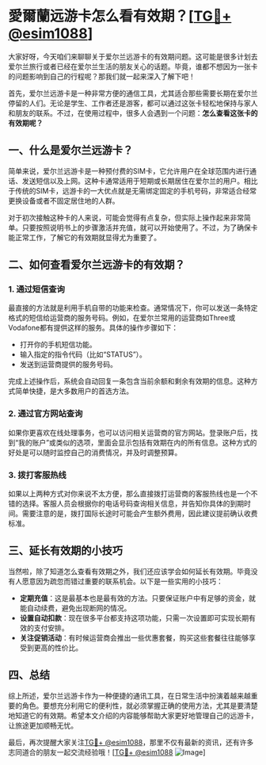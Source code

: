 # 愛爾蘭远游卡怎么看有效期？[[TG💪+ @esim1088](https://t.me/s/esim1088)]

大家好呀，今天咱们来聊聊关于爱尔兰远游卡的有效期问题。这可能是很多计划去爱尔兰旅行或者已经在爱尔兰生活的朋友关心的话题。毕竟，谁都不想因为一张卡的问题影响到自己的行程呢？那我们就一起来深入了解下吧！

首先，爱尔兰远游卡是一种非常方便的通信工具，尤其适合那些需要长期在爱尔兰停留的人们。无论是学生、工作者还是游客，都可以通过这张卡轻松地保持与家人和朋友的联系。不过，在使用过程中，很多人会遇到一个问题：**怎么查看这张卡的有效期呢？**

## 一、什么是爱尔兰远游卡？

简单来说，爱尔兰远游卡是一种预付费的SIM卡，它允许用户在全球范围内进行通话、发送短信以及上网。这种卡通常适用于短期或长期居住在爱尔兰的用户。相比于传统的SIM卡，远游卡的一大优点就是无需绑定固定的手机号码，非常适合经常更换设备或者不固定居住地的人群。

对于初次接触这种卡的人来说，可能会觉得有点复杂，但实际上操作起来非常简单。只要按照说明书上的步骤激活并充值，就可以开始使用了。不过，为了确保卡能正常工作，了解它的有效期就显得尤为重要了。

## 二、如何查看爱尔兰远游卡的有效期？

### 1. **通过短信查询**
最直接的方法就是利用手机自带的功能来检查。通常情况下，你可以发送一条特定格式的短信给运营商的服务号码。例如，在爱尔兰常用的运营商如Three或Vodafone都有提供这样的服务。具体的操作步骤如下：

- 打开你的手机短信功能。
- 输入指定的指令代码（比如“STATUS”）。
- 发送到运营商提供的服务号码。

完成上述操作后，系统会自动回复一条包含当前余额和剩余有效期的信息。这种方式简单快捷，是大多数用户的首选方法。

### 2. **通过官方网站查询**
如果你更喜欢在线处理事务，也可以访问相关运营商的官方网站。登录账户后，找到“我的账户”或类似的选项，里面会显示包括有效期在内的所有信息。这种方式的好处是可以随时监控自己的消费情况，并及时调整预算。

### 3. **拨打客服热线**
如果以上两种方式对你来说不太方便，那么直接拨打运营商的客服热线也是一个不错的选择。客服人员会根据你的电话号码查询相关信息，并告知你具体的到期时间。需要注意的是，拨打国际长途时可能会产生额外费用，因此建议提前确认收费标准。

## 三、延长有效期的小技巧

当然啦，除了知道怎么查看有效期之外，我们还应该学会如何延长有效期。毕竟没有人愿意因为疏忽而错过重要的联系机会。以下是一些实用的小技巧：

- **定期充值**：这是最基本也是最有效的方法。只要保证账户中有足够的资金，就能自动续费，避免出现断网的情况。
- **设置自动扣款**：现在很多平台都支持这项功能，只需一次设置即可实现长期有效的支付安排。
- **关注促销活动**：有时候运营商会推出一些优惠套餐，购买这些套餐往往能够享受到更高的性价比。

## 四、总结

综上所述，爱尔兰远游卡作为一种便捷的通讯工具，在日常生活中扮演着越来越重要的角色。要想充分利用它的便利性，就必须掌握正确的使用方法，尤其是要清楚地知道它的有效期。希望本文介绍的内容能够帮助大家更好地管理自己的远游卡，让旅途更加顺畅无忧。

最后，再次提醒大家关注[TG💪+ @esim1088](https://t.me/s/esim1088)，那里不仅有最新的资讯，还有许多志同道合的朋友一起交流经验哦！[[TG💪+ @esim1088](https://t.me/s/esim1088) ![Image](https://i.postimg.cc/4NQfJmqS/Snipaste-2025-05-13-00-14-12.png)]